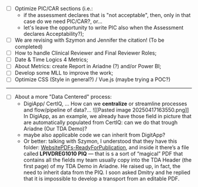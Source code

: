 - [ ] Optimize PIC/CAR sections (i.e.:
	- if the assessment declares that is "not acceptable", then, only in that case do we need PIC/CAR?, or...
	- let's leave the opportunity to write PIC also when the Assessment declares Acceptability?);
- [ ] We are revising with Szymon and Jennifer the citation! (To be completed)
- [ ] How to handle Clinical Reviewer and Final Reviewer Roles;
- [ ] Date & Time Logics 4 Metrics;
- [ ] About Metrics: create Report in Ariadne (?) and/or Power BI;
- [ ] Develop some MLL to improve the work;
- [ ] Optimize CSS (Style in general?) / Vue.js (maybe trying a POC?)

--- 
- [ ] About  a more "Data Centered" process: 
	- DigiApp/ CertIQ, ... How can we **centralize** or streamline processes and flow/pipeline of data?...
		![[Pasted image 20250417163550.png]]
		In DigiApp, as an example, we already have those field in picture that are automatically populated from CertIQ: can we do that trough Ariadne (Our TDA Demo)?
	- maybe also applicable code we can inherit from DigitApp?
	- Or better: talking with Szymon, I understood that they have this folder: [WebsitePDFs-ReadyForPublication](https://sgs.sharepoint.com/:f:/r/sites/BEKNNB1639IVDR/Shared%20Documents/Marketing/WebsitePDFs-ReadyForPublication?csf=1&web=1&e=1VpmrU "https://sgs.sharepoint.com/:f:/r/sites/beknnb1639ivdr/shared%20documents/marketing/websitepdfs-readyforpublication?csf=1&web=1&e=1vpmru"), and inside it there’s a file called **LPIVDREG1010 PIQ** — that is s a sort of “magical” PDF that contains all the fields my team usually copy into the TDA Header (the first page) of my TDA Demo in Ariadne. He raised up, in fact, the need to inherit data from the PIQ. I soon asked Dmitry and he replied that it is impossible to develop a transport from an editable PDF.

	
